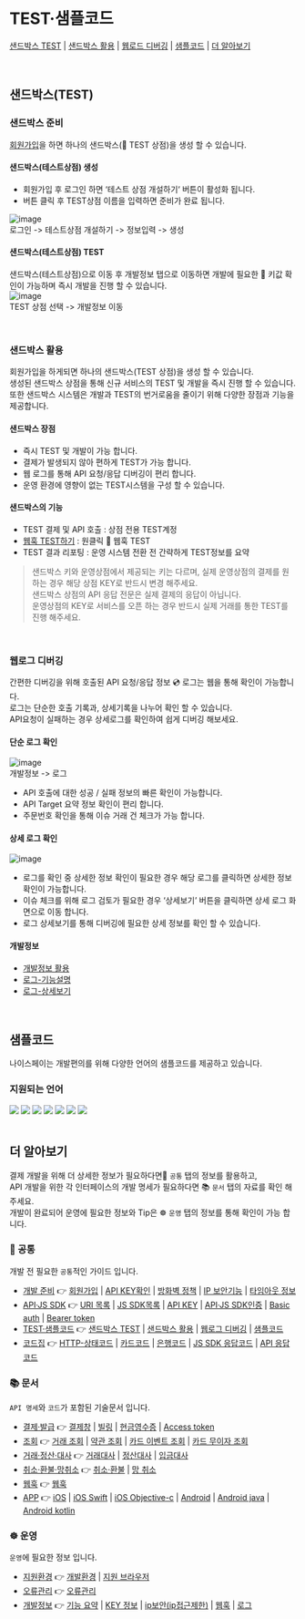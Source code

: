 # TEST·샘플코드

[샌드박스 TEST](../common/test.md#샌드박스test) | [샌드박스 활용](../common/test.md#샌드박스-활용) | [웹로드 디버깅](../common/test.md#웹로그-디버깅) | [샘플코드](../common/test.md#샘플코드) | [더 알아보기](#더-알아보기)

<br>

## 샌드박스(TEST)
### 샌드박스 준비  
[회원가입](/common/preparations.md#회원가입)을 하면 하나의 샌드박스(🔧 TEST 상점)을 생성 할 수 있습니다.  

#### 샌드박스(테스트상점) 생성
- 회원가입 후 로그인 하면 ‘테스트 상점 개설하기‘ 버튼이 활성화 됩니다.
- 버튼 클릭 후 TEST상점 이름을 입력하면 준비가 완료 됩니다.

![image](https://user-images.githubusercontent.com/86043374/128303655-26060514-b86c-4b15-a58d-f6eded03fa08.png)  
로그인 -> 테스트상점 개설하기 -> 정보입력 -> 생성  

#### 샌드박스(테스트상점) TEST
샌드박스(테스트상점)으로 이동 후 개발정보 탭으로 이동하면 개발에 필요한 🔑 키값 확인이 가능하며 즉시 개발을 진행 할 수 있습니다.  
![image](https://user-images.githubusercontent.com/86043374/128303979-6244f466-43f9-4473-a93e-c7cd97748564.png)  
 TEST 상점 선택 -> 개발정보 이동  

<br>

### 샌드박스 활용
회원가입을 하게되면 하나의 샌드박스(TEST 상점)을 생성 할 수 있습니다.  
생성된 샌드박스 상점을 통해 신규 서비스의 TEST 및 개발을 즉시 진행 할 수 있습니다.  
또한 샌드박스 시스템은 개발과 TEST의 번거로움을 줄이기 위해 다양한 장점과 기능을 제공합니다.  

#### 샌드박스 장점
- 즉시 TEST 및 개발이 가능 합니다.
- 결제가 발생되지 않아 편하게 TEST가 가능 합니다.
- 웹 로그를 통해 API 요청/응답 디버깅이 편리 합니다.
- 운영 환경에 영향이 없는 TEST시스템을 구성 할 수 있습니다.
 
#### 샌드박스의 기능
- TEST 결제 및 API 호출 : 상점 전용 TEST계정
- [웹훅 TEST하기](/management/admin.md#test호출) : 원클릭 🔔 웹훅 TEST
- TEST 결과 리포팅 : 운영 시스템 전환 전 간략하게 TEST정보를 요약

   
> 샌드박스 키와 운영상점에서 제공되는 키는 다르며, 실제 운영상점의 결제를 원하는 경우 해당 상점 KEY로 반드시 변경 해주세요.  
> 샌드박스 상점의 API 응답 전문은 실제 결제의 응답이 아닙니다.   
> 운영상점의 KEY로 서비스를 오픈 하는 경우 반드시 실제 거래를 통한 TEST를 진행 해주세요.

<br>

### 웹로그 디버깅
간편한 디버깅을 위해 호출된 API 요청/응답 정보 💿 로그는 웹을 통해 확인이 가능합니다.  
로그는 단순한 호출 기록과, 상세기록을 나누어 확인 할 수 있습니다.  
API요청이 실패하는 경우 상세로그를 확인하여 쉽게 디버깅 해보세요.  

#### 단순 로그 확인
![image](https://user-images.githubusercontent.com/86043374/128304508-9be97076-2fec-474b-85d9-bcfc30b8045d.png)  
개발정보 -> 로그

- API 호출에 대한 성공 / 실패 정보의 빠른 확인이 가능합니다.
- API Target 요약 정보 확인이 편리 합니다.
- 주문번호 확인을 통해 이슈 거래 건 체크가 가능 합니다.

  
#### 상세 로그 확인
![image](https://user-images.githubusercontent.com/86043374/128304865-b0ba8f4a-adf7-45e7-b78a-53b0e01106fc.png)  

- 로그를 확인 중 상세한 정보 확인이 필요한 경우 해당 로그를 클릭하면 상세한 정보 확인이 가능합니다.
- 이슈 체크를 위해 로그 검토가 필요한 경우 ‘상세보기’ 버튼을 클릭하면 상세 로그 화면으로 이동 합니다.
- 로그 상세보기를 통해 디버깅에 필요한 상세 정보를 확인 할 수 있습니다.
  
#### 개발정보
- [개발정보 활용](/management/admin.md#활용)
- [로그-기능설명](/management/admin.md#기능설명-3)
- [로그-상세보기](/management/admin.md#상세보기)

<br>

## 샘플코드	
나이스페이는 개발편의를 위해 다양한 언어의 샘플코드를 제공하고 있습니다.  

### 지원되는 언어
<div align="left"> 
 <img src="https://img.shields.io/badge/node.js-339933?style=for-the-badge&logo=node.js&logoColor=white"> 
 <img src="https://img.shields.io/badge/python-3776AB?style=for-the-badge&logo=python&logoColor=white"> 
 <img src="https://img.shields.io/badge/ruby-CC342D?style=for-the-badge&logo=ruby&logoColor=white">
 <img src="https://img.shields.io/badge/asp-007396?style=for-the-badge&logo=&logoColor=white">
 <img src="https://img.shields.io/badge/java-F7DF1E?style=for-the-badge&logo=&logoColor=white">
 <img src="https://img.shields.io/badge/php-777BB4?style=for-the-badge&logo=php&logoColor=white">
 <img src="https://img.shields.io/badge/.net-512BD4?style=for-the-badge&logo=.net&logoColor=white">
</div>

<br>

    
## 더 알아보기
결제 개발을 위해 더 상세한 정보가 필요하다면📌 `공통` 탭의 정보를 활용하고,  
API 개발을 위한 각 인터페이스의 개발 명세가 필요하다면 📚 `문서` 탭의 자료를 확인 해주세요.  
개발이 완료되어 운영에 필요한 정보와 Tip은 ☸️ `운영` 탭의 정보를 통해 확인이 가능 합니다. 

### 📌 공통
개발 전 필요한 `공통`적인 가이드 입니다.  
- [개발 준비](/common/preparations.md) 👉 [회원가입](/common/preparations.md#회원가입) | [API KEY확인](/common/preparations.md#api-key-확인) | [방화벽 정책](common/preparations.md#방화벽-정책) | [IP 보안기능](/common/preparations.md#ip-보안-기능) | [타임아웃 정보](/common/preparations.md#타임아웃-정보)
- [API·JS SDK](/common/api.md) 👉 [URI 목록](/common/api.md#uri-목록) | [JS SDK목록](/common/api.md#js-sdk-목록) | [API KEY](/common/api.md#api-key) | [API·JS SDK인증](/common/api.md#apijs-sdk인증) | [Basic auth](/common/api.md#basic-auth) | [Bearer token](/common/api.md#bearer-token)
- [TEST·샘플코드](/common/test.md) 👉 [샌드박스 TEST](/common/test.md#샌드박스test) | [샌드박스 활용](/common/test.md#샌드박스-활용) | [웹로그 디버깅](/common/test.md#웹로그-디버깅) | [샘플코드](/common/test.md#샘플코드)
- [코드집](/common/code.md) 👉 [HTTP-상태코드](/common/code.md#http-상태코드) | [카드코드](/common/code.md#카드코드) | [은행코드](/common/code.md#은행코드) | [JS SDK 응답코드](/common/code.md#js-sdk-응답코드) | [API 응답코드](/common/code.md#api-응답코드)
  
### 📚 문서
`API 명세`와 `코드`가 포함된 기술문서 입니다.  
- [결제·발급](/api/payment.md#) 👉 [결제창](/api/payment-window-server.md) | [빌링](/api/payment-subscribe.md) | [현금영수증](/api/payment-receipt.md) | [Access token](/api/payment-access-token.md)
- [조회](/api/status.md) 👉 [거래 조회](/api/status-transaction.md) | [약관 조회](/api/status-terms.md) | [카드 이벤트 조회](/api/status-event.md) | [카드 무이자 조회](/api/status-interest.md)
- [거래·정산·대사](/api/reconciliation.md) 👉 [거래대사](/api/reconciliation.md#거래대사) | [정산대사](/api/reconciliation.md#정산대사) | [입금대사](/api/reconciliation.md#입금대사)
- [취소·환불·망취소](/api/cancel.md) 👉  [취소·환불](/api/cancel.md#취소환불) | [망 취소](/api/cancel.md#망취소)
- [웹훅](/api/hook.md) 👉 [웹훅](/api/hook.md#웹훅)
- [APP](/api/app.md) 👉 [iOS](/api/app-ios.md#ios) | [iOS Swift](/api/app-ios.md#ios-swift-웹뷰web-view개발-가이드) | [iOS Objective-c](/api/app-ios.md#ios-objective-c-웹뷰web-view개발-가이드) | [Android](/api/app-android.md#) | [Android java](/api/app-android.md#android-java-웹뷰web-view개발-가이드) | [Android kotlin](/api/app-android.md#android-kotlin-웹뷰web-view개발-가이드)

### ☸️ 운영
`운영`에 필요한 정보 입니다.  
- [지원환경](/management/user.md) 👉 [개발환경](/management/user.md#개발환경) | [지원 브라우저](/management/user.md#브라우저)
- [오류관리](/management/user.md#오류관리) 👉 [오류관리](/management/user.md#오류관리)
- [개발정보](/management/admin.md) 👉 [기능 요약](/management/admin.md#기능-요약) | [KEY 정보](/management/admin.md#key정보) | [ip보안(ip접근제한)](/management/admin.md#ip보안ip접근-제한) | [웹훅](/management/admin.md#웹훅) | [로그](/management/admin.md#로그)
